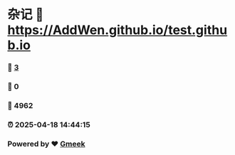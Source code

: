 # 杂记 :link: https://AddWen.github.io/test.github.io 
### :page_facing_up: [3](https://AddWen.github.io/test.github.io/tag.html) 
### :speech_balloon: 0 
### :hibiscus: 4962 
### :alarm_clock: 2025-04-18 14:44:15 
### Powered by :heart: [Gmeek](https://github.com/Meekdai/Gmeek)
